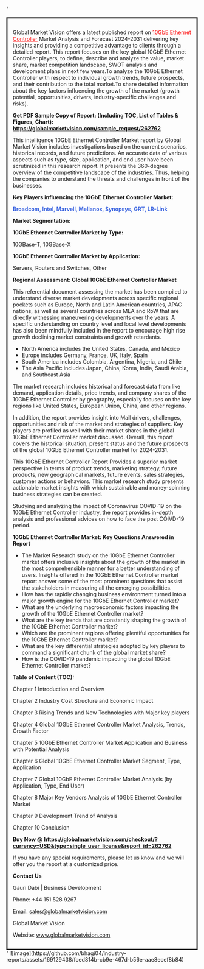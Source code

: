 "<div style='border: 3px solid black; padding: 1em;'>

Global Market Vision offers a latest published report on <a style='color: #ff0000;' href='https://globalmarketvision.com/reports/global-10gbe-ethernet-controller-market/262762'>10GbE Ethernet Controller</a> Market Analysis and Forecast 2024-2031 delivering key insights and providing a competitive advantage to clients through a detailed report. This report focuses on the key global 10GbE Ethernet Controller players, to define, describe and analyze the value, market share, market competition landscape, SWOT analysis and development plans in next few years.To analyze the 10GbE Ethernet Controller with respect to individual growth trends, future prospects, and their contribution to the total market.To share detailed information about the key factors influencing the growth of the market (growth potential, opportunities, drivers, industry-specific challenges and risks).

<strong>Get PDF Sample Copy of Report: (Including TOC, List of Tables &amp; Figures, Chart)</strong><strong>: <a style='color: #ff0000;' href='https://globalmarketvision.com/sample_request/262762?utm_source=linkedinPulse&utm_medium=Bhagyashree&utm_campaign=SN'><strong>https://globalmarketvision.com/sample_request/262762</strong></a></strong>

This intelligence 10GbE Ethernet Controller Market report by Global Market Vision includes investigations based on the current scenarios, historical records, and future predictions. An accurate data of various aspects such as type, size, application, and end user have been scrutinized in this research report. It presents the 360-degree overview of the competitive landscape of the industries. Thus, helping the companies to understand the threats and challenges in front of the businesses.

<strong>Key Players influencing the 10GbE Ethernet Controller Market:</strong>

<strong style='color: #4169e1;'>Broadcom, Intel, Marvell, Mellanox, Synopsys, GRT, LR-Link</strong>

<strong>Market Segmentation:</strong>

<strong>10GbE Ethernet Controller Market by Type:</strong>

10GBase-T, 10GBase-X

<strong>10GbE Ethernet Controller Market by Application:</strong>

Servers, Routers and Switches, Other

<strong>Regional Assessment: Global 10GbE Ethernet Controller Market</strong>

This referential document assessing the market has been compiled to understand diverse market developments across specific regional pockets such as Europe, North and Latin American countries, APAC nations, as well as several countries across MEA and RoW that are directly witnessing maneuvering developments over the years. A specific understanding on country level and local level developments has also been mindfully included in the report to encourage high rise growth declining market constraints and growth retardants.
<ul>
  <li>North America includes the United States, Canada, and Mexico</li>
  <li>Europe includes Germany, France, UK, Italy, Spain</li>
  <li>South America includes Colombia, Argentina, Nigeria, and Chile</li>
  <li>The Asia Pacific includes Japan, China, Korea, India, Saudi Arabia, and Southeast Asia</li>
</ul>
The market research includes historical and forecast data from like demand, application details, price trends, and company shares of the 10GbE Ethernet Controller by geography, especially focuses on the key regions like United States, European Union, China, and other regions.

In addition, the report provides insight into Mail drivers, challenges, opportunities and risk of the market and strategies of suppliers. Key players are profiled as well with their market shares in the global 10GbE Ethernet Controller market discussed. Overall, this report covers the historical situation, present status and the future prospects of the global 10GbE Ethernet Controller market for 2024-2031.

This 10GbE Ethernet Controller Report Provides a superior market perspective in terms of product trends, marketing strategy, future products, new geographical markets, future events, sales strategies, customer actions or behaviors. This market research study presents actionable market insights with which sustainable and money-spinning business strategies can be created.

Studying and analyzing the impact of Coronavirus COVID-19 on the 10GbE Ethernet Controller industry, the report provides in-depth analysis and professional advices on how to face the post COIVD-19 period.

<strong>10GbE Ethernet Controller Market: Key Questions Answered in Report</strong>
<ul>
  <li>The Market Research study on the 10GbE Ethernet Controller market offers inclusive insights about the growth of the market in the most comprehensible manner for a better understanding of users. Insights offered in the 10GbE Ethernet Controller market report answer some of the most prominent questions that assist the stakeholders in measuring all the emerging possibilities.</li>
  <li>How has the rapidly changing business environment turned into a major growth engine for the 10GbE Ethernet Controller market?</li>
  <li>What are the underlying macroeconomic factors impacting the growth of the 10GbE Ethernet Controller market?</li>
  <li>What are the key trends that are constantly shaping the growth of the 10GbE Ethernet Controller market?</li>
  <li>Which are the prominent regions offering plentiful opportunities for the 10GbE Ethernet Controller market?</li>
  <li>What are the key differential strategies adopted by key players to command a significant chunk of the global market share?</li>
  <li>How is the COVID-19 pandemic impacting the global 10GbE Ethernet Controller market?</li>
</ul>
<strong>Table of Content (TOC): </strong>

Chapter 1 Introduction and Overview

Chapter 2 Industry Cost Structure and Economic Impact

Chapter 3 Rising Trends and New Technologies with Major key players

Chapter 4 Global 10GbE Ethernet Controller Market Analysis, Trends, Growth Factor

Chapter 5 10GbE Ethernet Controller Market Application and Business with Potential Analysis

Chapter 6 Global 10GbE Ethernet Controller Market Segment, Type, Application

Chapter 7 Global 10GbE Ethernet Controller Market Analysis (by Application, Type, End User)

Chapter 8 Major Key Vendors Analysis of 10GbE Ethernet Controller Market

Chapter 9 Development Trend of Analysis

Chapter 10 Conclusion

<strong>Buy Now @</strong> <strong><a style='color: #ff0000;' href='https://globalmarketvision.com/checkout/?currency=USD&type=single_user_license&report_id=262762?utm_source=linkedinPulse&utm_medium=Bhagyashree&utm_campaign=SN'>https://globalmarketvision.com/checkout/?currency=USD&type=single_user_license&report_id=262762</a></strong>

If you have any special requirements, please let us know and we will offer you the report at a customized price.

<strong>Contact Us</strong>

Gauri Dabi | Business Development

Phone: +44 151 528 9267

Email: <a href='mailto:sales@globalmarketvision.com'>sales@globalmarketvision.com</a>

Global Market Vision

Website: <a href='http://www.globalmarketvision.com'>www.globalmarketvision.com</a>

</div>"
![image](https://github.com/bhagi04/industry-reports/assets/169129438/fced814b-cb9e-467d-b56e-aae8ecef8b84)
